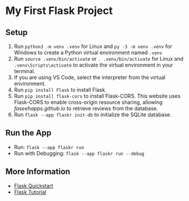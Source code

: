 # My First Flask Project

## Setup

1. Run `python3 -m venv .venv` for Linux and `py -3 -m venv .venv` for Windows to create a Python virtual environment named `.venv`
2. Run `source .venv/bin/activate` or `. .venv/bin/activate` for Linux and `.venv\Scripts\activate` to activate the virtual environment in your terminal.
3. If you are using VS Code, select the interpreter from the virtual environment.
4. Run `pip install Flask` to install Flask.
5. Run `pip install flask-cors` to install Flask-CORS. This website uses Flask-CORS to enable cross-origin resource sharing, allowing *faseehapps.github.io* to retrieve reviews from the database.
6. Run `flask --app flaskr init-db` to initialize the SQLite database.

## Run the App

- Run: `flask --app flaskr run`
- Run with Debugging: `flask --app flaskr run --debug`

## More Information

- [Flask Quickstart](https://flask.palletsprojects.com/en/stable/quickstart/)
- [Flask Tutorial](https://flask.palletsprojects.com/en/stable/tutorial/)
